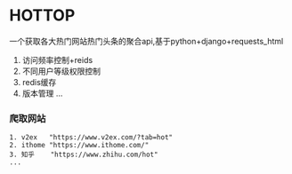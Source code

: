 # HOTTOP

一个获取各大热门网站热门头条的聚合api,基于python+django+requests_html

1. 访问频率控制+reids
2. 不同用户等级权限控制
3. redis缓存
4. 版本管理
...

### 爬取网站
```
1. v2ex   "https://www.v2ex.com/?tab=hot"
2. ithome "https://www.ithome.com/"
3. 知乎    "https://www.zhihu.com/hot"
...
```